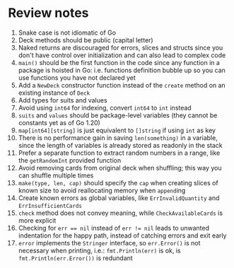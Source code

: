 # Review notes

01. Snake case is not idiomatic of Go
02. Deck methods should be public (capital letter)
03. Naked returns are discouraged for errors, slices and structs since you don't have control over initialization and can also lead to complex code
04. `main()` should be the first function in the code since any function in a package is hoisted in Go: i.e. functions definition bubble up so you can use functions you have not declared yet
05. Add a `NewDeck` constructor function instead of the `create` method on an existing instance of `Deck`
06. Add types for suits and values
07. Avoid using `int64` for indexing, convert `int64` to `int` instead
08. `suits` and `values` should be package-level variables (they cannot be constants yet as of Go 1.20)
09. `map[int64][string]` is just equivalent to `[]string` if using `int` as key
10. There is no performance gain in saving `len(something)` in a variable, since the length of variables is already stored as readonly in the stack
11. Prefer a separate function to extract random numbers in a range, like the `getRandomInt` provided function
12. Avoid removing cards from original deck when shuffling; this way you can shuffle multiple times
13. `make(type, len, cap)` should specify the `cap` when creating slices of known size to avoid reallocating memory when `append`ing
14. Create known errors as global variables, like `ErrInvalidQuantity` and `ErrInsufficientCards`
15. `check` method does not convey meaning, while `CheckAvailableCards` is more explicit
16. Checking for `err == nil` instead of `err != nil` leads to unwanted indentation for the happy path, instead of catching errors and exit early
17. `error` implements the `Stringer` interface, so `err.Error()` is not necessary when printing, i.e.: `fmt.Println(err)` is ok, is `fmt.Println(err.Error())` is redundant
